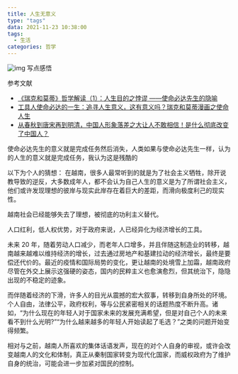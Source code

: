 ```yaml
---
title: 人生无意义
type: "tags"
data: 2021-11-23 10:38:00
tags:
  - 生活
categories: 哲学
---
```


![img](https://w.wallhaven.cc/full/eo/wallhaven-eokvyl.png)
写点感悟

<!--more-->

参考文献

- [《瑞克和莫蒂》哲学解读（1）：人生目的之悖谬 ——使命必达先生的隐喻](https://zhuanlan.zhihu.com/p/131468110)
- [工具人使命必达的一生：追寻人生意义，这有意义吗？瑞克和莫蒂漫画之使命人生](https://www.bilibili.com/video/BV1rq4y1n7WF?from=search&seid=12085298509821800631&spm_id_from=333.337.0.0)
- [从春秋到唐宋再到明清，中国人形象落差之大让人不敢相信！是什么彻底改变了中国人？](https://zhuanlan.zhihu.com/p/32421085)

使命必达先生的意义就是完成任务然后消失，人类如果与使命必达先生一样，认为的人生的意义就是完成任务，我认为这是残酷的

以下为个人的猜想：
在越南，很多人最常听到的就是为了社会主义牺牲，除开说教导致的逆反，大多数成年人，都不会认为自己人生的意义是为了所谓社会主义，他们或许发现理想的彼岸与现实此岸存在着巨大的差距，而滑向极度利己的现实性。

越南社会已经能够失去了理想，被彻底的功利主义替代。

人口红利，低人权优势，对于政府来说，人已经异化为经济增长的工具。

未来 20 年，随着劳动人口减少，而老年人口增多，并且伴随这制造业的转移，越南越来越难以维持经济的增长，过去通过房地产和基建拉动的经济增长，最终是要偿还代价的。最近的疫情和国际局势的变化，更让越南的处境雪上加霜，越南政府尽管在外交上展示这强硬的姿态，国内的民粹主义也愈演愈烈，但其统治下，隐隐出现的不稳定的迹象。

而伴随着经济的下滑，许多人的目光从震撼的宏大叙事，转移到自身所处的环境。个人自由，法律公平，政府权利，等与公民紧密相关的话题热度不断升高。诸如，“为什么现在的年轻人对于国家未来的发展充满希望，但是对自己个人的未来看不到什么光明?”“为什么越来越多的年轻人开始读起了毛选？”之类的问题开始变得频繁。

相对与之前，越南人所喜欢的集体话语发声，现在的对个人自身的审视，或许会改变越南人的文化和体制，真正从秦制国家转变为现代化国家，而威权政府为了维护自身的统治，可能会进一步加紧对国民的控制。
